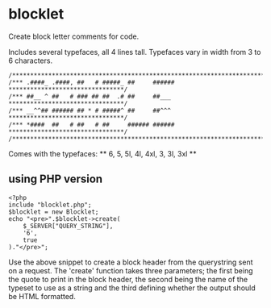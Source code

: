 # blocklet

Create block letter comments for code.

Includes several typefaces, all 4 lines tall. Typefaces vary in width from 3 to 6 characters.

```
/******************************************************************************/
/*** .####_ .####, ##   # #####_ ##     ###### ********************************/
/*** ##__ ^ ##   # ### ## ##  .# ##     ##___  ********************************/
/*** __^^## ###### ## * # #####^ ##     ##^^^  ********************************/
/*** *####  ##   # ##   # ##     ###### ###### ********************************/
/******************************************************************************/
```

Comes with the typefaces: ** 6, 5, 5l, 4l, 4xl, 3, 3l, 3xl **

## using PHP version

```
<?php
include "blocklet.php";
$blocklet = new Blocklet;
echo "<pre>".$blocklet->create(
	$_SERVER["QUERY_STRING"],
	'6',
	true
)."</pre>";
```

Use the above snippet to create a block header from the querystring sent on a request.
The 'create' function takes three parameters; the first being the quote to print in the block header, the second being the name of the typeset to use as a string and the third defining whether the output should be HTML formatted.
